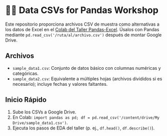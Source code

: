 # 👩‍🔬 Data CSVs for Pandas Workshop

Este repositorio proporciona archivos CSV de muestra como alternativas a los datos de Excel en el [Colab del Taller Pandas-Excel](https://colab.research.google.com/drive/1cL25mifmnJc5JwvVryRaowH0bU_c8bw-?usp=sharing). Úsalos con Pandas mediante `pd.read_csv('/ruta/al/archivo.csv')` después de montar Google Drive.

## Archivos
- `sample_data1.csv`: Conjunto de datos básico con columnas numéricas y categóricas.
- `sample_data2.csv`: Equivalente a múltiples hojas (archivos divididos si es necesario); incluye fechas y valores faltantes.

## Inicio Rápido
1. Sube los CSVs a Google Drive.
2. En Colab: `import pandas as pd; df = pd.read_csv('/content/drive/My Drive/sample_data1.csv')`.
3. Ejecuta los pasos de EDA del taller (p. ej., `df.head()`, `df.describe()`).
